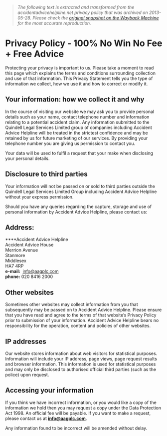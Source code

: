 > *The following text is extracted and transformed from the accidentadvicehelpline.net privacy policy that was archived on 2013-05-28. Please check the [original snapshot on the Wayback Machine](https://web.archive.org/web/20130528225002id_/http%3A//www.accidentadvicehelpline.co.uk/privacy-policy) for the most accurate reproduction.*

# Privacy Policy - 100% No Win No Fee + Free Advice

Protecting your privacy is important to us. Please take a moment to read this page which explains the terms and conditions surrounding collection and use of that information. This Privacy Statement tells you the type of information we collect, how we use it and how to correct or modify it.

## Your information: how we collect it and why

In the course of visiting our website we may ask you to provide personal details such as your name, contact telephone number and information relating to a potential accident claim. Any information submitted to the Quindell Legal Services Limited group of companies including Accident Advice Helpline will be treated in the strictest confidence and may be retained by us for future marketing of our services. By providing your telephone number you are giving us permission to contact you.

Your data will be used to fulfil a request that your make when disclosing your personal details.

## Disclosure to third parties

Your information will not be passed on or sold to third parties outside the Quindell Legal Services Limited Group including Accident Advice Helpline without your express permission.

Should you have any queries regarding the capture, storage and use of personal information by Accident Advice Helpline, please contact us:

## **Address:**

****Accident Advice Helpline  
Accident Advice House  
Merrion Avenue  
Stanmore  
Middlesex  
HA7 4RP  
**e-mail:**  info@aagplc.com  
**phone:** 020 8416 2000

## Other websites

Sometimes other websites may collect information from you that subsequently may be passed on to Accident Advice Helpline. Please ensure that you have read and agree to the terms of that website’s Privacy Policy prior to submission of your information. Accident Advice Helpline bears no responsibility for the operation, content and policies of other websites.

## IP addresses

Our website stores information about web visitors for statistical purposes. Information will include your IP address, page views, page request results and browser information. This information is used for statistical purposes and may only be disclosed to authorised official third parties (such as the police) upon request.

## Accessing your information

If you think we have incorrect information, or you would like a copy of the information we hold then you may request a copy under the Data Protection Act 1998. An official fee will be payable. If you want to make a request, please contact us at **info@aagplc.com**.

Any information found to be incorrect will be amended without delay.
